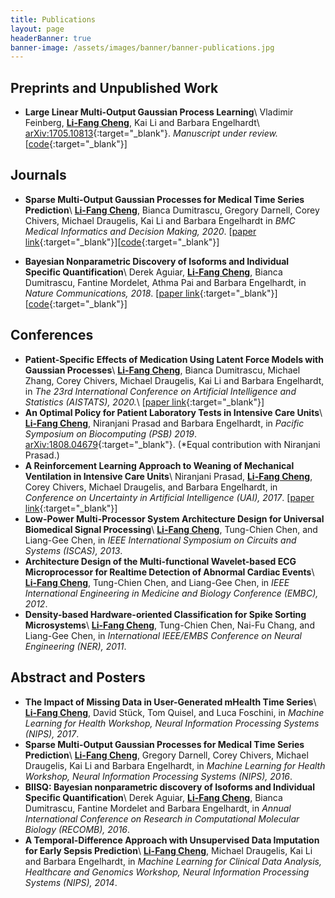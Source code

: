 ```yaml
---
title: Publications
layout: page
headerBanner: true
banner-image: /assets/images/banner/banner-publications.jpg
---
```


## Preprints and Unpublished Work
* **Large Linear Multi-Output Gaussian Process Learning**\\
Vladimir Feinberg, **<u>Li-Fang Cheng</u>**, Kai Li and Barbara Engelhardt\\
[arXiv:1705.10813](https://arxiv.org/abs/1705.10813){:target="_blank"}. *Manuscript under review.* [[code](https://github.com/vlad17/runlmc){:target="_blank"}]

## Journals
* **Sparse Multi-Output Gaussian Processes for Medical Time Series Prediction**\\
**<u>Li-Fang Cheng</u>**, Bianca Dumitrascu, Gregory Darnell, Corey Chivers, Michael Draugelis, Kai Li and Barbara Engelhardt in *BMC Medical Informatics and Decision Making, 2020*. [[paper link](https://bmcmedinformdecismak.biomedcentral.com/articles/10.1186/s12911-020-1069-4){:target="_blank"}][[code](https://github.com/bee-hive/MedGP){:target="_blank"}]

* **Bayesian Nonparametric Discovery of Isoforms and Individual Specific Quantification**\\
Derek Aguiar, **<u>Li-Fang Cheng</u>**, Bianca Dumitrascu, Fantine Mordelet, Athma Pai and Barbara Engelhardt, in *Nature Communications, 2018*. [[paper link](https://www.nature.com/articles/s41467-018-03402-w){:target="_blank"}][[code](https://github.com/bee-hive/BIISQ){:target="_blank"}]

## Conferences
* **Patient-Specific Effects of Medication Using Latent Force Models with Gaussian Processes**\\
**<u>Li-Fang Cheng</u>**, Bianca Dumitrascu, Michael Zhang, Corey Chivers, Michael Draugelis, Kai Li and Barbara Engelhardt, in *The 23rd International Conference on Artificial Intelligence and Statistics (AISTATS), 2020.*\\
[[paper link](https://proceedings.mlr.press/v108/cheng20c.html){:target="_blank"}]
* **An Optimal Policy for Patient Laboratory Tests in Intensive Care Units**\\
**<u>Li-Fang Cheng</u>**, Niranjani Prasad and Barbara Engelhardt, in *Pacific Symposium on Biocomputing (PSB) 2019*. [arXiv:1808.04679](https://arxiv.org/abs/1808.04679){:target="_blank"}. (*Equal contribution with Niranjani Prasad.) 
* **A Reinforcement Learning Approach to Weaning of Mechanical Ventilation in Intensive Care Units**\\
Niranjani Prasad, **<u>Li-Fang Cheng</u>**, Corey Chivers, Michael Draugelis, and Barbara Engelhardt, in *Conference on Uncertainty in Artificial Intelligence (UAI), 2017*. [[paper link](http://auai.org/uai2017/proceedings/papers/209.pdf){:target="_blank"}]
* **Low-Power Multi-Processor System Architecture Design for Universal Biomedical Signal Processing**\\
**<u>Li-Fang Cheng</u>**, Tung-Chien Chen, and Liang-Gee Chen, in *IEEE International Symposium on Circuits and Systems (ISCAS), 2013*.
* **Architecture Design of the Multi-functional Wavelet-based ECG Microprocessor for Realtime Detection of Abnormal Cardiac Events**\\
**<u>Li-Fang Cheng</u>**, Tung-Chien Chen, and Liang-Gee Chen, in *IEEE International Engineering in Medicine and Biology Conference (EMBC), 2012*.
* **Density-based Hardware-oriented Classification for Spike Sorting Microsystems**\\
**<u>Li-Fang Cheng</u>**, Tung-Chien Chen, Nai-Fu Chang, and Liang-Gee Chen, in *International IEEE/EMBS Conference on Neural Engineering (NER), 2011*.

## Abstract and Posters
* **The Impact of Missing Data in User-Generated mHealth Time Series**\\
**<u>Li-Fang Cheng</u>**, David Stück, Tom Quisel, and Luca Foschini, in *Machine Learning for Health Workshop, Neural Information Processing Systems (NIPS), 2017*.
* **Sparse Multi-Output Gaussian Processes for Medical Time Series Prediction**\\
**<u>Li-Fang Cheng</u>**, Gregory Darnell, Corey Chivers, Michael Draugelis, Kai Li and Barbara Engelhardt, in *Machine Learning for Health Workshop, Neural Information Processing Systems (NIPS), 2016*.
* **BIISQ: Bayesian nonparametric discovery of Isoforms and Individual Specific Quantification**\\
Derek Aguiar, **<u>Li-Fang Cheng</u>**, Bianca Dumitrascu, Fantine Mordelet and Barbara Engelhardt, in *Annual International Conference on Research in Computational Molecular Biology (RECOMB), 2016*.
* **A Temporal-Difference Approach with Unsupervised Data Imputation for Early Sepsis Prediction**\\
**<u>Li-Fang Cheng</u>**, Michael Draugelis, Kai Li and Barbara Engelhardt, in *Machine Learning for Clinical Data Analysis, Healthcare and Genomics Workshop, Neural Information Processing Systems
(NIPS), 2014*.
